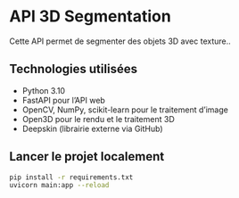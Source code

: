 # API 3D Segmentation

Cette API permet de segmenter des objets 3D avec texture..

## Technologies utilisées

- Python 3.10
- FastAPI pour l’API web
- OpenCV, NumPy, scikit-learn pour le traitement d’image
- Open3D pour le rendu et le traitement 3D
- Deepskin (librairie externe via GitHub)

## Lancer le projet localement

```bash
pip install -r requirements.txt
uvicorn main:app --reload